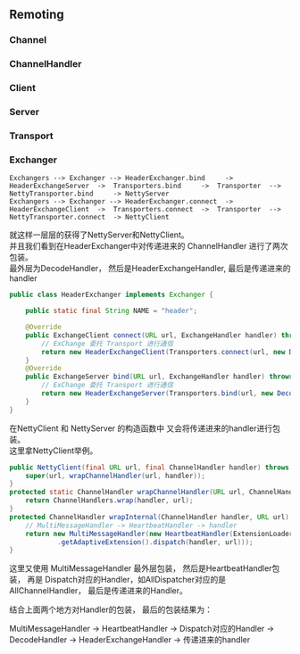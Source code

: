 ## Remoting


### Channel


### ChannelHandler


### Client


### Server


### Transport


### Exchanger

```
Exchangers --> Exchanger --> HeaderExchanger.bind     ->  HeaderExchangeServer  ->  Transporters.bind     ->  Transporter  -->  NettyTransporter.bind     -> NettyServer
Exchangers --> Exchanger --> HeaderExchanger.connect  ->  HeaderExchangeClient  ->  Transporters.connect  ->  Transporter  -->  NettyTransporter.connect  -> NettyClient
```

就这样一层层的获得了NettyServer和NettyClient。  
并且我们看到在HeaderExchanger中对传递进来的 ChannelHandler 进行了两次包装。   
最外层为DecodeHandler， 然后是HeaderExchangeHandler, 最后是传递进来的handler
```java
public class HeaderExchanger implements Exchanger {

    public static final String NAME = "header";

    @Override
    public ExchangeClient connect(URL url, ExchangeHandler handler) throws RemotingException {
        // ExChange 委托 Transport 进行通信
        return new HeaderExchangeClient(Transporters.connect(url, new DecodeHandler(new HeaderExchangeHandler(handler))), true);
    }
    @Override
    public ExchangeServer bind(URL url, ExchangeHandler handler) throws RemotingException {
        // ExChange 委托 Transport 进行通信
        return new HeaderExchangeServer(Transporters.bind(url, new DecodeHandler(new HeaderExchangeHandler(handler))));
    }
}
```

在NettyClient 和 NettyServer 的构造函数中 又会将传递进来的handler进行包装。  
这里拿NettyClient举例。
```java
public NettyClient(final URL url, final ChannelHandler handler) throws RemotingException {
    super(url, wrapChannelHandler(url, handler));
}
protected static ChannelHandler wrapChannelHandler(URL url, ChannelHandler handler) {
    return ChannelHandlers.wrap(handler, url);
}
protected ChannelHandler wrapInternal(ChannelHandler handler, URL url) {
    // MultiMessageHandler -> HeartbeatHandler -> handler
    return new MultiMessageHandler(new HeartbeatHandler(ExtensionLoader.getExtensionLoader(Dispatcher.class)
            .getAdaptiveExtension().dispatch(handler, url)));
}
```
这里又使用 MultiMessageHandler 最外层包装， 然后是HeartbeatHandler包装， 
再是 Dispatch对应的Handler，如AllDispatcher对应的是AllChannelHandler， 最后是传递进来的Handler。


结合上面两个地方对Handler的包装， 最后的包装结果为： 

MultiMessageHandler  ->  HeartbeatHandler  ->  Dispatch对应的Handler  ->  DecodeHandler  ->  HeaderExchangeHandler  ->  传递进来的handler